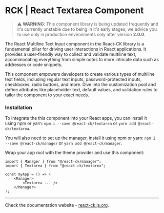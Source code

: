 # RCK | React Textarea Component

> :warning: **WARNING**: This component library is being updated frequently and it's currently unstable due to being in it's early stages, we advice you to use only in production environments only after version **2.0.0**.

The React Multiline Text Input component in the React-CK library is a fundamental pillar for driving user interactions in React applications. It provides a user-friendly way to collect and validate multiline text, accommodating everything from simple notes to more intricate data such as addresses or code snippets.

This component empowers developers to create various types of multiline text fields, including regular text inputs, password-protected inputs, checkboxes, radio buttons, and more. Dive into the customization pool and define attributes like placeholder text, default values, and validation rules to tailor the component to your exact needs.

### Installation 

To integrate the this component into your React apps, you can install it using npm or yarn: `npm i --save @react-ck/textarea` or `yarn add @react-ck/textarea`.

You will also need to set up the manager, install it using npm or yarn: `npm i --save @react-ck/manager` or `yarn add @react-ck/manager`.

Wrap your app root with the theme provider and use this component:

```tsx
import { Manager } from "@react-ck/manager";
import { Textarea } from "@react-ck/textarea";

const myApp = () => (
    <Manager>
        <Textarea ... />
    </Manager>
);
```

<!-- storybook-ignore -->

---

Check the documentation website - [react-ck.js.org](https://react-ck.js.org).